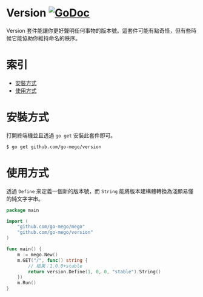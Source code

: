 # Version [![GoDoc](https://godoc.org/github.com/go-mego/version?status.svg)](https://godoc.org/github.com/go-mego/version)

Version 套件能讓你更好聲明任何事物的版本號。這套件可能有點奇怪，但有些時候它能協助你維持命名的秩序。

# 索引

* [安裝方式](#安裝方式)
* [使用方式](#使用方式)

# 安裝方式

打開終端機並且透過 `go get` 安裝此套件即可。

```bash
$ go get github.com/go-mego/version
```

# 使用方式

透過 `Define` 來定義一個新的版本號，而 `String` 能將版本建構體轉換為淺顯易懂的純文字字串。

```go
package main

import (
	"github.com/go-mego/mego"
	"github.com/go-mego/version"
)

func main() {
	m := mego.New()
	m.GET("/", func() string {
		// 結果：1.0.0+stable
		return version.Define(1, 0, 0, "stable").String()
	})
	m.Run()
}
```